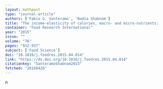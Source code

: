 ```yaml
---
layout: mathpost
type: "journal-article"
authors: ['Fabio G. Santeramo', 'Nadia Shabnam']
title: "The income-elasticity of calories, macro- and micro-nutrients: What is the literature telling us?"
container: "Food Research International"
year: "2015"
issue: ""
volume: "76"
pages: "932-937"
subject: ['Food Science']
doi: "10.1016/j.foodres.2015.04.014"
link: "https://dx.doi.org/10.1016/j.foodres.2015.04.014"
citationkey: "SanteramoShabnam2015"
fetched: "20160426"
---
```


n